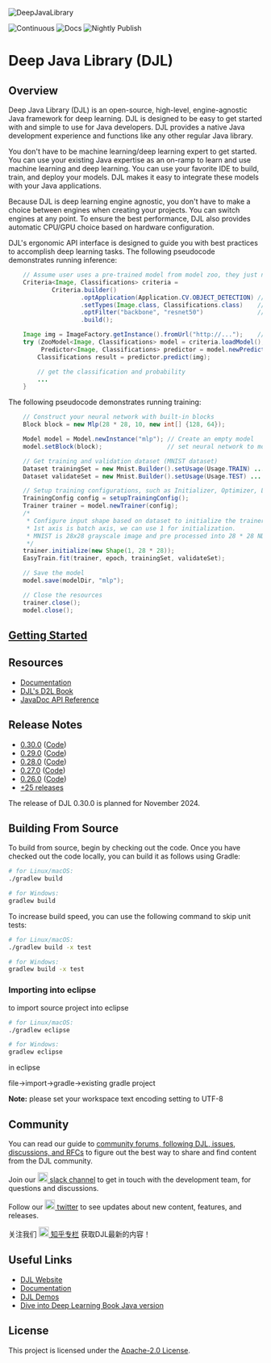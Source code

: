 
![DeepJavaLibrary](website/img/deepjavalibrary.png?raw=true "Deep Java Library")

![Continuous](https://github.com/deepjavalibrary/djl/workflows/Continuous/badge.svg)
![Docs](https://github.com/deepjavalibrary/djl/workflows/Docs/badge.svg)
![Nightly Publish](https://github.com/deepjavalibrary/djl/workflows/Nightly%20Publish/badge.svg)

# Deep Java Library (DJL)

## Overview

Deep Java Library (DJL) is an open-source, high-level, engine-agnostic Java framework for deep learning. DJL is designed to be easy to get started with and simple to
use for Java developers. DJL provides a native Java development experience and functions like any other regular Java library.

You don't have to be machine learning/deep learning expert to get started. You can use your existing Java expertise as an on-ramp to learn and use machine learning and deep learning. You can
use your favorite IDE to build, train, and deploy your models. DJL makes it easy to integrate these models with your
Java applications.

Because DJL is deep learning engine agnostic, you don't have to make a choice
between engines when creating your projects. You can switch engines at any
point. To ensure the best performance, DJL also provides automatic CPU/GPU choice based on hardware configuration.

DJL's ergonomic API interface is designed to guide you with best practices to accomplish
deep learning tasks.
The following pseudocode demonstrates running inference:

```java
    // Assume user uses a pre-trained model from model zoo, they just need to load it
    Criteria<Image, Classifications> criteria =
            Criteria.builder()
                    .optApplication(Application.CV.OBJECT_DETECTION) // find object detection model
                    .setTypes(Image.class, Classifications.class)    // define input and output
                    .optFilter("backbone", "resnet50")               // choose network architecture
                    .build();

    Image img = ImageFactory.getInstance().fromUrl("http://...");    // read image
    try (ZooModel<Image, Classifications> model = criteria.loadModel();
         Predictor<Image, Classifications> predictor = model.newPredictor()) {
        Classifications result = predictor.predict(img);

        // get the classification and probability
        ...
    }
```

The following pseudocode demonstrates running training:

```java
    // Construct your neural network with built-in blocks
    Block block = new Mlp(28 * 28, 10, new int[] {128, 64});

    Model model = Model.newInstance("mlp"); // Create an empty model
    model.setBlock(block);                  // set neural network to model

    // Get training and validation dataset (MNIST dataset)
    Dataset trainingSet = new Mnist.Builder().setUsage(Usage.TRAIN) ... .build();
    Dataset validateSet = new Mnist.Builder().setUsage(Usage.TEST) ... .build();

    // Setup training configurations, such as Initializer, Optimizer, Loss ...
    TrainingConfig config = setupTrainingConfig();
    Trainer trainer = model.newTrainer(config);
    /*
     * Configure input shape based on dataset to initialize the trainer.
     * 1st axis is batch axis, we can use 1 for initialization.
     * MNIST is 28x28 grayscale image and pre processed into 28 * 28 NDArray.
     */
    trainer.initialize(new Shape(1, 28 * 28));
    EasyTrain.fit(trainer, epoch, trainingSet, validateSet);

    // Save the model
    model.save(modelDir, "mlp");

    // Close the resources
    trainer.close();
    model.close();
```

## [Getting Started](docs/quick_start.md)

## Resources

- [Documentation](docs/README.md#documentation)
- [DJL's D2L Book](https://d2l.djl.ai/)
- [JavaDoc API Reference](https://djl.ai/website/javadoc.html)

## Release Notes

* [0.30.0](https://github.com/deepjavalibrary/djl/releases/tag/v0.30.0) ([Code](https://github.com/deepjavalibrary/djl/tree/v0.30.0))
* [0.29.0](https://github.com/deepjavalibrary/djl/releases/tag/v0.29.0) ([Code](https://github.com/deepjavalibrary/djl/tree/v0.29.0))
* [0.28.0](https://github.com/deepjavalibrary/djl/releases/tag/v0.28.0) ([Code](https://github.com/deepjavalibrary/djl/tree/v0.28.0))
* [0.27.0](https://github.com/deepjavalibrary/djl/releases/tag/v0.27.0) ([Code](https://github.com/deepjavalibrary/djl/tree/v0.27.0))
* [0.26.0](https://github.com/deepjavalibrary/djl/releases/tag/v0.26.0) ([Code](https://github.com/deepjavalibrary/djl/tree/v0.26.0))
* [+25 releases](https://github.com/deepjavalibrary/djl/releases)

The release of DJL 0.30.0 is planned for November 2024.

## Building From Source

To build from source, begin by checking out the code.
Once you have checked out the code locally, you can build it as follows using Gradle:

```sh
# for Linux/macOS:
./gradlew build

# for Windows:
gradlew build
```

To increase build speed, you can use the following command to skip unit tests:

```sh
# for Linux/macOS:
./gradlew build -x test

# for Windows:
gradlew build -x test
```

### Importing into eclipse

to import source project into eclipse

```sh
# for Linux/macOS:
./gradlew eclipse

# for Windows:
gradlew eclipse

```

in eclipse 

file->import->gradle->existing gradle project

**Note:** please set your workspace text encoding setting to UTF-8

## Community

You can read our guide to [community forums, following DJL, issues, discussions, and RFCs](docs/forums.md) to figure out the best way to share and find content from the DJL community.

Join our [<img src='https://cdn3.iconfinder.com/data/icons/social-media-2169/24/social_media_social_media_logo_slack-512.png' width='20px' /> slack channel](http://tiny.cc/djl_slack) to get in touch with the development team, for questions and discussions.

Follow our [<img src='https://cdn2.iconfinder.com/data/icons/social-media-2285/512/1_Twitter_colored_svg-512.png' width='20px' /> twitter](https://twitter.com/deepjavalibrary) to see updates about new content, features, and releases.

关注我们 [<img src='https://www.iconfinder.com/icons/5060515/download/svg/512' width='20px' /> 知乎专栏](https://zhuanlan.zhihu.com/c_1255493231133417472) 获取DJL最新的内容！

## Useful Links

* [DJL Website](https://djl.ai/)
* [Documentation](https://docs.djl.ai/)
* [DJL Demos](https://docs.djl.ai/master/docs/demos/index.html)
* [Dive into Deep Learning Book Java version](https://d2l.djl.ai/)

## License

This project is licensed under the [Apache-2.0 License](LICENSE).
